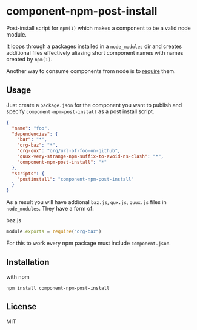 # component-npm-post-install

Post-install script for `npm(1)` which makes a component to be a valid node module.

It loops through a packages installed in a `node_modules` dir and creates additional
files effectively aliasing short component names with names created by `npm(1)`.

Another way to consume components from node is to
[require](https://github.com/eldargab/component-as-module) them.

## Usage

Just create a `package.json` for the component you want to publish and specify
`component-npm-post-install` as a post install script.

```json
{
  "name": "foo",
  "dependencies": {
    "bar": "*",
    "org-baz": "*",
    "org-qux": "org/url-of-foo-on-github",
    "quux-very-strange-npm-suffix-to-avoid-ns-clash": "*",
    "component-npm-post-install": "*"
  },
  "scripts": {
    "postinstall": "component-npm-post-install"
  }
}
```

As a result you will have addional `baz.js`, `qux.js`, `quux.js` files in `node_modules`.
They have a form of:

baz.js

```javascript
module.exports = require("org-baz")
```

For this to work every npm package must include `component.json`.

## Installation

with npm

```
npm install component-npm-post-install
```

## License

MIT
